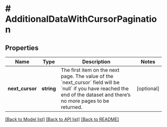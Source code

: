 # # AdditionalDataWithCursorPagination

## Properties

Name | Type | Description | Notes
------------ | ------------- | ------------- | -------------
**next_cursor** | **string** | The first item on the next page. The value of the &#x60;next_cursor&#x60; field will be &#x60;null&#x60; if you have reached the end of the dataset and there’s no more pages to be returned. | [optional]

[[Back to Model list]](../README.md#documentation-for-models) [[Back to API list]](../README.md#documentation-for-api-endpoints) [[Back to README]](../README.md)
